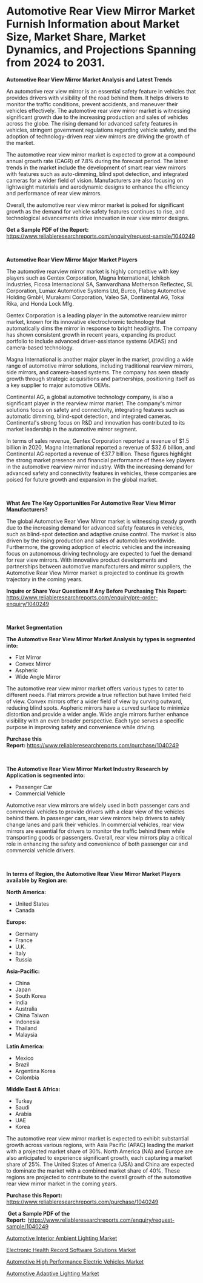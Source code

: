 <p><h1>Automotive Rear View Mirror Market Furnish Information about Market Size, Market Share, Market Dynamics, and Projections Spanning from 2024 to 2031.</h1></p><p><strong>Automotive Rear View Mirror Market Analysis and Latest Trends</strong></p>
<p><p>An automotive rear view mirror is an essential safety feature in vehicles that provides drivers with visibility of the road behind them. It helps drivers to monitor the traffic conditions, prevent accidents, and maneuver their vehicles effectively. The automotive rear view mirror market is witnessing significant growth due to the increasing production and sales of vehicles across the globe. The rising demand for advanced safety features in vehicles, stringent government regulations regarding vehicle safety, and the adoption of technology-driven rear view mirrors are driving the growth of the market.</p><p>The automotive rear view mirror market is expected to grow at a compound annual growth rate (CAGR) of 7.8% during the forecast period. The latest trends in the market include the development of smart rear view mirrors with features such as auto-dimming, blind spot detection, and integrated cameras for a wider field of vision. Manufacturers are also focusing on lightweight materials and aerodynamic designs to enhance the efficiency and performance of rear view mirrors.</p><p>Overall, the automotive rear view mirror market is poised for significant growth as the demand for vehicle safety features continues to rise, and technological advancements drive innovation in rear view mirror designs.</p></p>
<p><strong>Get a Sample PDF of the Report:&nbsp;</strong> <a href="https://www.reliableresearchreports.com/enquiry/request-sample/1040249">https://www.reliableresearchreports.com/enquiry/request-sample/1040249</a></p>
<p>&nbsp;</p>
<p><strong>Automotive Rear View Mirror Major Market Players</strong></p>
<p><p>The automotive rearview mirror market is highly competitive with key players such as Gentex Corporation, Magna International, Ichikoh Industries, Ficosa Internacional SA, Samvardhana Motherson Reflectec, SL Corporation, Lumax Automotive Systems Ltd, Burco, Flabeg Automotive Holding GmbH, Murakami Corporation, Valeo SA, Continental AG, Tokai Rika, and Honda Lock Mfg.</p><p>Gentex Corporation is a leading player in the automotive rearview mirror market, known for its innovative electrochromic technology that automatically dims the mirror in response to bright headlights. The company has shown consistent growth in recent years, expanding its product portfolio to include advanced driver-assistance systems (ADAS) and camera-based technology.</p><p>Magna International is another major player in the market, providing a wide range of automotive mirror solutions, including traditional rearview mirrors, side mirrors, and camera-based systems. The company has seen steady growth through strategic acquisitions and partnerships, positioning itself as a key supplier to major automotive OEMs.</p><p>Continental AG, a global automotive technology company, is also a significant player in the rearview mirror market. The company's mirror solutions focus on safety and connectivity, integrating features such as automatic dimming, blind-spot detection, and integrated cameras. Continental's strong focus on R&D and innovation has contributed to its market leadership in the automotive mirror segment.</p><p>In terms of sales revenue, Gentex Corporation reported a revenue of $1.5 billion in 2020, Magna International reported a revenue of $32.6 billion, and Continental AG reported a revenue of €37.7 billion. These figures highlight the strong market presence and financial performance of these key players in the automotive rearview mirror industry. With the increasing demand for advanced safety and connectivity features in vehicles, these companies are poised for future growth and expansion in the global market.</p></p>
<p>&nbsp;</p>
<p><strong>What Are The Key Opportunities For Automotive Rear View Mirror Manufacturers?</strong></p>
<p><p>The global Automotive Rear View Mirror market is witnessing steady growth due to the increasing demand for advanced safety features in vehicles, such as blind-spot detection and adaptive cruise control. The market is also driven by the rising production and sales of automobiles worldwide. Furthermore, the growing adoption of electric vehicles and the increasing focus on autonomous driving technology are expected to fuel the demand for rear view mirrors. With innovative product developments and partnerships between automotive manufacturers and mirror suppliers, the Automotive Rear View Mirror market is projected to continue its growth trajectory in the coming years.</p></p>
<p><strong>Inquire or Share Your Questions If Any Before Purchasing This Report:</strong> <a href="https://www.reliableresearchreports.com/enquiry/pre-order-enquiry/1040249">https://www.reliableresearchreports.com/enquiry/pre-order-enquiry/1040249</a></p>
<p>&nbsp;</p>
<p><strong>Market Segmentation</strong></p>
<p><strong>The Automotive Rear View Mirror Market Analysis by types is segmented into:</strong></p>
<p><ul><li>Flat Mirror</li><li>Convex Mirror</li><li>Aspheric</li><li>Wide Angle Mirror</li></ul></p>
<p><p>The automotive rear view mirror market offers various types to cater to different needs. Flat mirrors provide a true reflection but have limited field of view. Convex mirrors offer a wider field of view by curving outward, reducing blind spots. Aspheric mirrors have a curved surface to minimize distortion and provide a wider angle. Wide angle mirrors further enhance visibility with an even broader perspective. Each type serves a specific purpose in improving safety and convenience while driving.</p></p>
<p><strong>Purchase this Report:&nbsp;</strong><a href="https://www.reliableresearchreports.com/purchase/1040249">https://www.reliableresearchreports.com/purchase/1040249</a></p>
<p>&nbsp;</p>
<p><strong>The Automotive Rear View Mirror Market Industry Research by Application is segmented into:</strong></p>
<p><ul><li>Passenger Car</li><li>Commercial Vehicle</li></ul></p>
<p><p>Automotive rear view mirrors are widely used in both passenger cars and commercial vehicles to provide drivers with a clear view of the vehicles behind them. In passenger cars, rear view mirrors help drivers to safely change lanes and park their vehicles. In commercial vehicles, rear view mirrors are essential for drivers to monitor the traffic behind them while transporting goods or passengers. Overall, rear view mirrors play a critical role in enhancing the safety and convenience of both passenger car and commercial vehicle drivers.</p></p>
<p>&nbsp;</p>
<p><strong>In terms of Region, the Automotive Rear View Mirror Market Players available by Region are:</strong></p>
<p>
    <p> <strong> North America: </strong>
        <ul>
            <li>United States</li>
            <li>Canada</li>
        </ul>
        </p> 
    <p> <strong> Europe: </strong>
        <ul>
            <li>Germany</li>
            <li>France</li>
            <li>U.K.</li>
            <li>Italy</li>
            <li>Russia</li>
        </ul>
        </p> 
    <p> <strong> Asia-Pacific: </strong>
        <ul>
            <li>China</li>
            <li>Japan</li>
            <li>South Korea</li>
            <li>India</li>
            <li>Australia</li>
            <li>China Taiwan</li>
            <li>Indonesia</li>
            <li>Thailand</li>
            <li>Malaysia</li>
        </ul>
        </p> 
    <p> <strong> Latin America: </strong>
        <ul>
            <li>Mexico</li>
            <li>Brazil</li>
            <li>Argentina Korea</li>
            <li>Colombia</li>
        </ul>
        </p> 
    <p> <strong> Middle East & Africa: </strong>
        <ul>
            <li>Turkey</li>
            <li>Saudi</li>
            <li>Arabia</li>
            <li>UAE</li>
            <li>Korea</li>
        </ul>
    </p>
    </p>
<p><p>The automotive rear view mirror market is expected to exhibit substantial growth across various regions, with Asia Pacific (APAC) leading the market with a projected market share of 30%. North America (NA) and Europe are also anticipated to experience significant growth, each capturing a market share of 25%. The United States of America (USA) and China are expected to dominate the market with a combined market share of 40%. These regions are projected to contribute to the overall growth of the automotive rear view mirror market in the coming years.</p></p>
<p><strong>Purchase this Report: </strong><a href="https://www.reliableresearchreports.com/purchase/1040249">https://www.reliableresearchreports.com/purchase/1040249</a></p>
<p>&nbsp;<strong>Get a Sample PDF of the Report:&nbsp;&nbsp;</strong><a href="https://www.reliableresearchreports.com/enquiry/request-sample/1040249">https://www.reliableresearchreports.com/enquiry/request-sample/1040249</a></p>
<p><strong></strong></p>
<p><p><a href="https://github.com/pjcfca/Market-Research-Report-List-1/blob/main/automotive-interior-ambient-lighting-market.md">Automotive Interior Ambient Lighting Market</a></p><p><a href="https://scarlet-rocket-c63.notion.site/Electronic-Health-Record-Software-Solutions-Market-Research-Report-Provides-thorough-Industry-Overvi-21b7f829e52649a09f65b8b7b9b30eba">Electronic Health Record Software Solutions Market</a></p><p><a href="https://view.publitas.com/reportprime-1/automotive-high-performance-electric-vehicles-market-research-report-unlocks-analysis-on-the-market-financial-status-market-size-and-market-revenue-upto-2030/">Automotive High Performance Electric Vehicles Market</a></p><p><a href="https://github.com/johnbach50/Market-Research-Report-List-2/blob/main/automotive-adaptive-lighting-market.md">Automotive Adaptive Lighting Market</a></p></p>